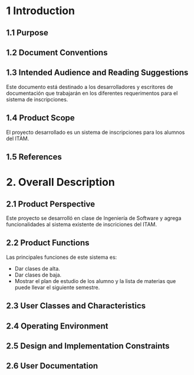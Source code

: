 # 1 Introduction

## 1.1 Purpose

## 1.2 Document Conventions

## 1.3 Intended Audience and Reading Suggestions
Este documento está destinado a los desarrolladores y escritores de documentación que trabajarán en los diferentes requerimentos para el sistema de inscripciones.

## 1.4 Product Scope
El proyecto desarrollado es un sistema de inscripciones para los alumnos del ITAM. 

## 1.5 References

# 2. Overall Description

## 2.1 Product Perspective
Este proyecto se desarrolló en clase de Ingeniería de Software y agrega funcionalidades al sistema existente de inscriciones del ITAM.

## 2.2 Product Functions
Las principales funciones de este sistema es:
- Dar clases de alta.
- Dar clases de baja.
- Mostrar el plan de estudio de los alumno y la lista de materias que puede llevar el siguiente semestre.

## 2.3 User Classes and Characteristics

## 2.4 Operating Environment

## 2.5 Design and Implementation Constraints

## 2.6 User Documentation
